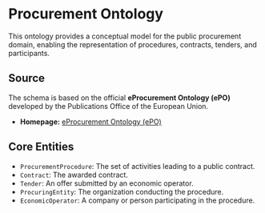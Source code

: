 # Procurement Ontology

This ontology provides a conceptual model for the public procurement domain, enabling the representation of procedures, contracts, tenders, and participants.

## Source

The schema is based on the official **eProcurement Ontology (ePO)** developed by the Publications Office of the European Union.

-   **Homepage:** [eProcurement Ontology (ePO)](https://eprocurementontology.github.io/)

## Core Entities

-   `ProcurementProcedure`: The set of activities leading to a public contract.
-   `Contract`: The awarded contract.
-   `Tender`: An offer submitted by an economic operator.
-   `ProcuringEntity`: The organization conducting the procedure.
-   `EconomicOperator`: A company or person participating in the procedure. 
